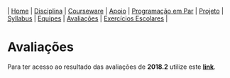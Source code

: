 | [Home](https://github.com/vinicius3w/if977) | [Disciplina](/pages/disciplina.md) | [Courseware](/pages/courseware.md) | [Apoio](/pages/apoio.md) | [Programação em Par](/pages/pairprogramming.md) | [Projeto](/pages/projeto.md) | [Syllabus](/pages/syllabus.md) | [Equipes](/pages/equipes.md) | [Avaliações](/pages/avaliacoes.md) | [Exercícios Escolares](/pages/exerciciosescolares.md) |

# Avaliações

Para ter acesso ao resultado das avaliações de **2018.2** utilize este [**link**](https://docs.google.com/spreadsheets/d/1N4QS3f_SS_4zAykN94q82MaT5_oVkSh948Rub-fahf4/edit?usp=sharing).
